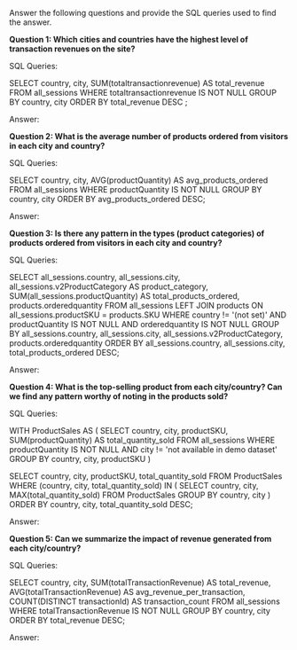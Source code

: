 Answer the following questions and provide the SQL queries used to find the answer.

    
**Question 1: Which cities and countries have the highest level of transaction revenues on the site?**


SQL Queries: 

SELECT 
    country,
    city,
    SUM(totaltransactionrevenue) AS total_revenue
FROM 
    all_sessions
WHERE 
	totaltransactionrevenue IS NOT NULL
GROUP BY 
    country, 
    city
ORDER BY 
    total_revenue DESC ;


Answer:




**Question 2: What is the average number of products ordered from visitors in each city and country?**


SQL Queries:

SELECT 
    country,
    city,
    AVG(productQuantity) AS avg_products_ordered
FROM 
    all_sessions
WHERE 
	productQuantity IS NOT NULL
GROUP BY 
    country, 
    city
ORDER BY 
    avg_products_ordered DESC;



Answer:





**Question 3: Is there any pattern in the types (product categories) of products ordered from visitors in each city and country?**


SQL Queries:

SELECT 
    all_sessions.country,
    all_sessions.city,
    all_sessions.v2ProductCategory AS product_category,
    SUM(all_sessions.productQuantity) AS total_products_ordered,
    products.orderedquantity
FROM 
    all_sessions
LEFT JOIN 
    products ON all_sessions.productSKU = products.SKU
WHERE 
    country != '(not set)' AND productQuantity IS NOT NULL AND orderedquantity IS NOT NULL
GROUP BY 
    all_sessions.country, 
    all_sessions.city, 
    all_sessions.v2ProductCategory, 
    products.orderedquantity
ORDER BY 
    all_sessions.country, 
    all_sessions.city, 
    total_products_ordered DESC;


Answer:





**Question 4: What is the top-selling product from each city/country? Can we find any pattern worthy of noting in the products sold?**


SQL Queries:

WITH ProductSales AS (
    SELECT 
        country,
        city,
        productSKU,
        SUM(productQuantity) AS total_quantity_sold
    FROM 
        all_sessions
	WHERE 
        productQuantity IS NOT NULL AND city != 'not available in demo dataset'
    GROUP BY 
        country, 
        city, 
        productSKU
)

SELECT 
    country,
    city,
    productSKU,
    total_quantity_sold
FROM 
    ProductSales
WHERE 
    (country, city, total_quantity_sold) IN (
        SELECT 
            country, 
            city, 
            MAX(total_quantity_sold) 
        FROM 
            ProductSales
        GROUP BY 
            country, 
            city
    )
ORDER BY 
    country, 
    city, 
    total_quantity_sold DESC;

Answer:





**Question 5: Can we summarize the impact of revenue generated from each city/country?**

SQL Queries:

SELECT 
    country,
    city,
    SUM(totalTransactionRevenue) AS total_revenue,
    AVG(totalTransactionRevenue) AS avg_revenue_per_transaction,
    COUNT(DISTINCT transactionId) AS transaction_count
FROM 
    all_sessions
WHERE 
    totalTransactionRevenue IS NOT NULL
GROUP BY 
    country, 
    city
ORDER BY 
    total_revenue DESC;


Answer:







